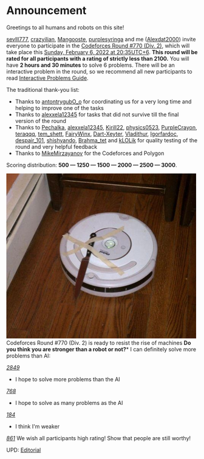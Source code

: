 # Announcement

Greetings to all humans and robots on this site!

[sevlll777](https://codeforces.com/profile/sevlll777 "Grandmaster sevlll777"), [crazyilian](https://codeforces.com/profile/crazyilian "Master crazyilian"), [Mangooste](https://codeforces.com/profile/Mangooste "Grandmaster Mangooste"), [purplesyringa](https://codeforces.com/profile/purplesyringa "International Master purplesyringa") and me ([Alexdat2000](https://codeforces.com/profile/Alexdat2000 "International Master Alexdat2000")) invite everyone to participate in the [Codeforces Round #770 (Div. 2)](https://codeforces.com/contests/1634), which will take place this [Sunday, February 6, 2022 at 20:35UTC+6](https://codeforces.com/https://www.timeanddate.com/worldclock/fixedtime.html?day=6&month=2&year=2022&hour=17&min=35&sec=0&p1=166). **This round will be rated for all participants with a rating of strictly less than 2100.** You will have **2 hours and 30 minutes** to solve 6 problems. There will be an interactive problem in the round, so we recommend all new participants to read [Interactive Problems Guide](https://codeforces.com/blog/entry/45307).

The traditional thank-you list:

 * Thanks to [antontrygubO_o](https://codeforces.com/profile/antontrygubO_o "International Grandmaster antontrygubO_o") for coordinating us for a very long time and helping to improve one of the tasks
* Thanks to [alexxela12345](https://codeforces.com/profile/alexxela12345 "Grandmaster alexxela12345") for tasks that did not survive till the final version of the round
* Thanks to [Pechalka](https://codeforces.com/profile/Pechalka "International Master Pechalka"), [alexxela12345](https://codeforces.com/profile/alexxela12345 "Grandmaster alexxela12345"), [Kirill22](https://codeforces.com/profile/Kirill22 "International Grandmaster Kirill22"), [physics0523](https://codeforces.com/profile/physics0523 "International Grandmaster physics0523"), [PurpleCrayon](https://codeforces.com/profile/PurpleCrayon "Grandmaster PurpleCrayon"), [teraqqq](https://codeforces.com/profile/teraqqq "International Grandmaster teraqqq"), [tem_shett](https://codeforces.com/profile/tem_shett "Master tem_shett"), [FairyWinx](https://codeforces.com/profile/FairyWinx "Master FairyWinx"), [Dart-Xeyter](https://codeforces.com/profile/Dart-Xeyter "Grandmaster Dart-Xeyter"), [Vladithur](https://codeforces.com/profile/Vladithur "Master Vladithur"), [Igorfardoc](https://codeforces.com/profile/Igorfardoc "International Master Igorfardoc"), [despair_101](https://codeforces.com/profile/despair_101 "Expert despair_101"), [shishyando](https://codeforces.com/profile/shishyando "Expert shishyando"), [Brahma_tet](https://codeforces.com/profile/Brahma_tet "Expert Brahma_tet") and [kLOLik](https://codeforces.com/profile/kLOLik "Specialist kLOLik") for quality testing of the round and very helpful feedback
* Thanks to [MikeMirzayanov](https://codeforces.com/profile/MikeMirzayanov "Headquarters, MikeMirzayanov") for the Codeforces and Polygon

Scoring distribution: **500 — 1250 — 1500 — 2000 — 2500 — 3000**.

  ![](images/47ef284ca33aef9c0c041376a23906fd0a856538.jpg)  
 Codeforces Round #770 (Div. 2) is ready to resist the rise of machines  **Do you think you are stronger than a robot or not?*** I can definitely solve more problems than AI: 

 
[*2849*](https://codeforces.com/data/like?action=like "I like this")
* I hope to solve more problems than the AI 

 
[*768*](https://codeforces.com/data/like?action=like "I like this")
* I hope to solve as many problems as the AI 

 
[*184*](https://codeforces.com/data/like?action=like "I like this")
* I think I'm weaker 

 
[*861*](https://codeforces.com/data/like?action=like "I like this")
We wish all participants high rating! Show that people are still worthy!

UPD: [Editorial](Tutorial.md)

